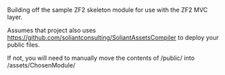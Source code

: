 Building off the sample ZF2 skeleton module for use with the ZF2 MVC layer.

Assumes that project also uses https://github.com/soliantconsulting/SoliantAssetsCompiler to deploy your public files.

If not, you will need to manually move the contents of <thismodule>/public/ into <webroot>/assets/ChosenModule/
